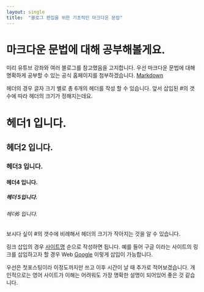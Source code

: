 ```yaml
---
layout: single
title:  "블로그 편집을 위한 기초적인 마크다운 문밥"
---
```


# 마크다운 문법에 대해 공부해볼게요.
미리 유튜브 강좌와 여러 블로그를 참고했음을 고지합니다.
우선 마크다운 문법에 대해 명확하게 공부할 수 있는 공식 홈페이지를 첨부하겠습니다.
[Markdown](https://www.markdownguide.org/)

헤더의 경우 글자 크기 별로 총 6개의 헤더를 작성 할 수 있습니다.
앞서 삽입된 #의 갯수에 따라 헤더의 크기가 정해지는데요.

# 헤더1 입니다.
## 헤더2 입니다.
### 헤더3 입니다.
#### 헤더4 입니다.
##### 헤더 5입니다.
###### 헤더6 입니다.

보시다 싶이 #의 갯수에 비례해서 헤더의 크기가 작아지는 것을 알 수 있습니다.

링크 삽입의 경우 [사이트명](사이트주소) 순으로 작성하면 됩니다.
예를 들어 구글 이라는 사이트의 링크를 삽입하고자 할 경우
Web [Google](https://google.com) 이렇게 삽입이 가능합니다.

우선은 첫포스팅이라 이정도까지만 쓰고 이후 시간이 날 때 추가로 적어보겠습니다.
개인적으로는 영어 사이트가 이해는 어려워도 가장 명확한 설명이 되어있어 좋은 것 같습니다.
